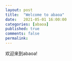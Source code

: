 ```yaml
---
layout: post
title:  "Welcome to abaoa"
date:   2021-05-01 16:00:00
categories: [abaoa]
published: true
comments: false
permalink: 
---
```


欢迎来到abaoa!
